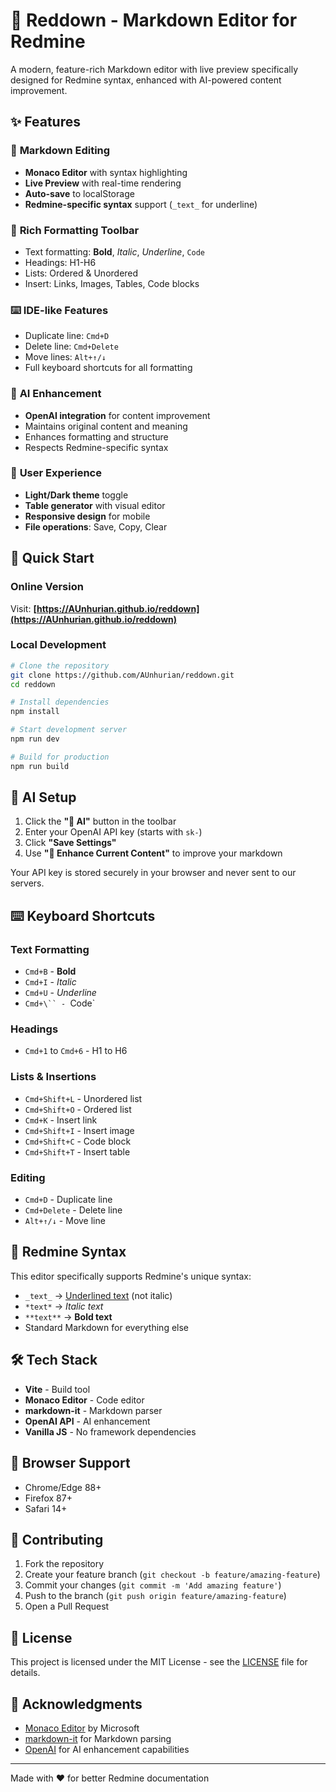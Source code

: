 # 🚀 Reddown - Markdown Editor for Redmine

A modern, feature-rich Markdown editor with live preview specifically designed for Redmine syntax, enhanced with AI-powered content improvement.

## ✨ Features

### 📝 **Markdown Editing**
- **Monaco Editor** with syntax highlighting
- **Live Preview** with real-time rendering
- **Auto-save** to localStorage
- **Redmine-specific syntax** support (`_text_` for underline)

### 🎨 **Rich Formatting Toolbar**
- Text formatting: **Bold**, *Italic*, _Underline_, `Code`
- Headings: H1-H6
- Lists: Ordered & Unordered
- Insert: Links, Images, Tables, Code blocks

### ⌨️ **IDE-like Features**
- Duplicate line: `Cmd+D`
- Delete line: `Cmd+Delete`
- Move lines: `Alt+↑/↓`
- Full keyboard shortcuts for all formatting

### 🤖 **AI Enhancement**
- **OpenAI integration** for content improvement
- Maintains original content and meaning
- Enhances formatting and structure
- Respects Redmine-specific syntax

### 🎯 **User Experience**
- **Light/Dark theme** toggle
- **Table generator** with visual editor
- **Responsive design** for mobile
- **File operations**: Save, Copy, Clear

## 🚀 Quick Start

### Online Version
Visit: **[https://AUnhurian.github.io/reddown](https://AUnhurian.github.io/reddown)**

### Local Development
```bash
# Clone the repository
git clone https://github.com/AUnhurian/reddown.git
cd reddown

# Install dependencies
npm install

# Start development server
npm run dev

# Build for production
npm run build
```

## 🤖 AI Setup

1. Click the **"🤖 AI"** button in the toolbar
2. Enter your OpenAI API key (starts with `sk-`)
3. Click **"Save Settings"**
4. Use **"🤖 Enhance Current Content"** to improve your markdown

Your API key is stored securely in your browser and never sent to our servers.

## ⌨️ Keyboard Shortcuts

### Text Formatting
- `Cmd+B` - **Bold**
- `Cmd+I` - *Italic*
- `Cmd+U` - _Underline_
- `Cmd+\`` - `Code`

### Headings
- `Cmd+1` to `Cmd+6` - H1 to H6

### Lists & Insertions
- `Cmd+Shift+L` - Unordered list
- `Cmd+Shift+O` - Ordered list
- `Cmd+K` - Insert link
- `Cmd+Shift+I` - Insert image
- `Cmd+Shift+C` - Code block
- `Cmd+Shift+T` - Insert table

### Editing
- `Cmd+D` - Duplicate line
- `Cmd+Delete` - Delete line
- `Alt+↑/↓` - Move line

## 🔧 Redmine Syntax

This editor specifically supports Redmine's unique syntax:

- `_text_` → <u>Underlined text</u> (not italic)
- `*text*` → *Italic text*
- `**text**` → **Bold text**
- Standard Markdown for everything else

## 🛠️ Tech Stack

- **Vite** - Build tool
- **Monaco Editor** - Code editor
- **markdown-it** - Markdown parser
- **OpenAI API** - AI enhancement
- **Vanilla JS** - No framework dependencies

## 📱 Browser Support

- Chrome/Edge 88+
- Firefox 87+
- Safari 14+

## 🤝 Contributing

1. Fork the repository
2. Create your feature branch (`git checkout -b feature/amazing-feature`)
3. Commit your changes (`git commit -m 'Add amazing feature'`)
4. Push to the branch (`git push origin feature/amazing-feature`)
5. Open a Pull Request

## 📄 License

This project is licensed under the MIT License - see the [LICENSE](LICENSE) file for details.

## 🙏 Acknowledgments

- [Monaco Editor](https://microsoft.github.io/monaco-editor/) by Microsoft
- [markdown-it](https://github.com/markdown-it/markdown-it) for Markdown parsing
- [OpenAI](https://openai.com/) for AI enhancement capabilities

---

Made with ❤️ for better Redmine documentation